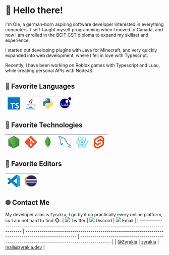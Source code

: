 # 👋 Hello there!

I'm Ole, a german-born aspiring software developer interested in everything computers. I self-taught myself programming when I moved to Canada, and now I am enrolled in the BCIT CST diploma to expand my skillset and experience.

I started out developing plugins with Java for Minecraft, and very quickly expanded into web development, where I fell in love with Typescript.

Recently, I have been working on Roblox games with Typescript and Luau, while creating personal APIs with NodeJS. 

## 💜 Favorite Languages

| <a href="https://typescriptlang.org"><img src="https://raw.githubusercontent.com/devicons/devicon/master/icons/typescript/typescript-original.svg" alt="Typescript" width="40" height="40" /></a> | <a href="https://java.com"><img src="https://raw.githubusercontent.com/devicons/devicon/master/icons/java/java-original.svg" alt="Java" width="40" height="40" /></a> | <a href="https://lua.org"><img src="https://raw.githubusercontent.com/devicons/devicon/master/icons/python/python-original.svg" alt="Python" width="40" height="40" /></a> | <a href="https://python.org"><img src="https://raw.githubusercontent.com/devicons/devicon/master/icons/lua/lua-original.svg" alt="Lua" width="40" height="40" /></a> |
| ------------------------------------------------------------------------------------------------------------------------------------------------------------------------------------------------- | --------------------------------------------------------------------------------------------------------------------------------------------------------------------- | -------------------------------------------------------------------------------------------------------------------------------------------------------------------------- | -------------------------------------------------------------------------------------------------------------------------------------------------------------------- |

## 💜 Favorite Technologies

| <a href="https://nodejs.org"><img src="https://raw.githubusercontent.com/devicons/devicon/master/icons/nodejs/nodejs-original.svg" alt="NodeJS" width="40" height="40" /></a> | <a href="https://git-scm.com/"><img src="https://raw.githubusercontent.com/devicons/devicon/master/icons/git/git-original.svg" alt="Git" width="40" height="40" /></a> | <a href="https://www.mongodb.com/"><img src="https://raw.githubusercontent.com/devicons/devicon/master/icons/mongodb/mongodb-original.svg" alt="MongoDB" width="40" height="40" /></a> | <a href="https://www.mysql.com/"><img src="https://raw.githubusercontent.com/devicons/devicon/master/icons/mysql/mysql-original.svg" alt="MySQL" width="40" height="40" /></a> | <a href="https://www.reactjs.org/"><img src="https://raw.githubusercontent.com/devicons/devicon/master/icons/react/react-original.svg" alt="React" width="40" height="40" /></a> | <a href="https://www.svelte.dev/"><img src="https://raw.githubusercontent.com/devicons/devicon/master/icons/svelte/svelte-original.svg" alt="Svelte" width="40" height="40" /></a> |
|-------------------------------------------------------------------------------------------------------------------------------------------------------------------------------|------------------------------------------------------------------------------------------------------------------------------------------------------------------------|----------------------------------------------------------------------------------------------------------------------------------------------------------------------------------------|--------------------------------------------------------------------------------------------------------------------------------------------------------------------------------|----------------------------------------------------------------------------------------------------------------------------------------------------------------------------------|------------------------------------------------------------------------------------------------------------------------------------------------------------------------------------|


## 💜 Favorite Editors



| <a href="https://code.visualstudio.com/"><img src="https://raw.githubusercontent.com/devicons/devicon/master/icons/vscode/vscode-original.svg" alt="VSCode" width="40" height="40" /></a> | <a href="https://eclipseide.org/"><img src="https://raw.githubusercontent.com/devicons/devicon/master/icons/eclipse/eclipse-original.svg" alt="Eclipse" width="40" height="40" /></a> |
|-------------------------------------------------------------------------------------------------------------------------------------------------------------------------------------------|---------------------------------------------------------------------------------------------------------------------------------------------------------------------------------------|


## 🌐 Contact Me

My developer alias is `Zyrakia`, I go by it on practically every online platform, so I am not hard to find 🐵.
| <img width="12px" src="https://cdn.iconscout.com/icon/free/png-64/twitter-87-432551.png"> Twitter | <img width="12px" src="https://cdn.iconscout.com/icon/free/png-64/discord-1863643-1581238.png"> Discord | <img width="12px" src="https://cdn.iconscout.com/icon/free/png-64/free-email-address-3-459951.png"> Email |
| ------------------------------------------------------------------------------------------------- | ------------------------------------------------------------------------------------------------------- | --------------------------------------------------------------------------------------------- |
| <a href="https://twitter.com/zyrakia">@Zyrakia</a> | <a href="http://discord.com/users/243522319664807937">zyrakia</a> | <a href="mailto:mail@zyrakia.dev">mail@zyrakia.dev</a> |
